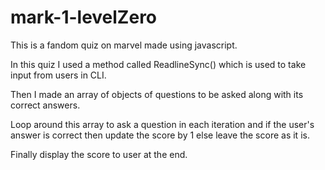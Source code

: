 # mark-1-levelZero
This is a fandom quiz on marvel made using javascript.

In this quiz I used a method called ReadlineSync() which is used to take input from users in CLI.

Then I made an array of objects of questions to be asked along with its correct answers.

Loop around this array to ask a question in each iteration and if the user's answer is correct 
then update the score by 1 else leave the score as it is.

Finally display the score to user at the end.
